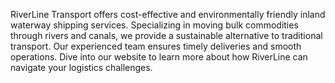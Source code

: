 RiverLine Transport offers cost-effective and environmentally friendly inland waterway shipping services. Specializing in moving bulk commodities through rivers and canals, we provide a sustainable alternative to traditional transport. Our experienced team ensures timely deliveries and smooth operations. Dive into our website to learn more about how RiverLine can navigate your logistics challenges.
